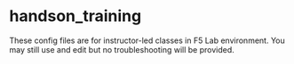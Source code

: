 # handson_training
These config files are for instructor-led classes in F5 Lab environment.
You may still use and edit but no troubleshooting will be provided.
